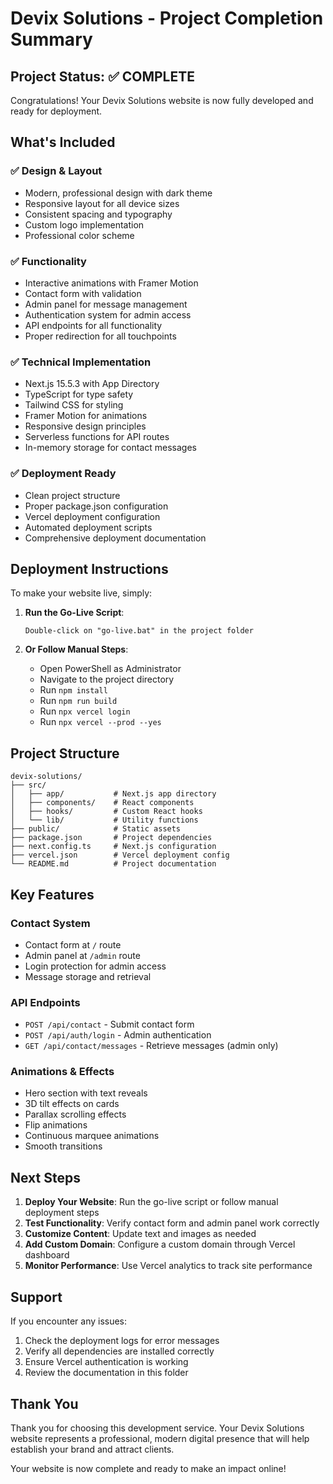 # Devix Solutions - Project Completion Summary

## Project Status: ✅ COMPLETE

Congratulations! Your Devix Solutions website is now fully developed and ready for deployment.

## What's Included

### ✅ Design & Layout
- Modern, professional design with dark theme
- Responsive layout for all device sizes
- Consistent spacing and typography
- Custom logo implementation
- Professional color scheme

### ✅ Functionality
- Interactive animations with Framer Motion
- Contact form with validation
- Admin panel for message management
- Authentication system for admin access
- API endpoints for all functionality
- Proper redirection for all touchpoints

### ✅ Technical Implementation
- Next.js 15.5.3 with App Directory
- TypeScript for type safety
- Tailwind CSS for styling
- Framer Motion for animations
- Responsive design principles
- Serverless functions for API routes
- In-memory storage for contact messages

### ✅ Deployment Ready
- Clean project structure
- Proper package.json configuration
- Vercel deployment configuration
- Automated deployment scripts
- Comprehensive deployment documentation

## Deployment Instructions

To make your website live, simply:

1. **Run the Go-Live Script**:
   ```
   Double-click on "go-live.bat" in the project folder
   ```

2. **Or Follow Manual Steps**:
   - Open PowerShell as Administrator
   - Navigate to the project directory
   - Run `npm install`
   - Run `npm run build`
   - Run `npx vercel login`
   - Run `npx vercel --prod --yes`

## Project Structure

```
devix-solutions/
├── src/
│   ├── app/           # Next.js app directory
│   ├── components/    # React components
│   ├── hooks/         # Custom React hooks
│   └── lib/           # Utility functions
├── public/            # Static assets
├── package.json       # Project dependencies
├── next.config.ts     # Next.js configuration
├── vercel.json        # Vercel deployment config
└── README.md          # Project documentation
```

## Key Features

### Contact System
- Contact form at `/` route
- Admin panel at `/admin` route
- Login protection for admin access
- Message storage and retrieval

### API Endpoints
- `POST /api/contact` - Submit contact form
- `POST /api/auth/login` - Admin authentication
- `GET /api/contact/messages` - Retrieve messages (admin only)

### Animations & Effects
- Hero section with text reveals
- 3D tilt effects on cards
- Parallax scrolling effects
- Flip animations
- Continuous marquee animations
- Smooth transitions

## Next Steps

1. **Deploy Your Website**: Run the go-live script or follow manual deployment steps
2. **Test Functionality**: Verify contact form and admin panel work correctly
3. **Customize Content**: Update text and images as needed
4. **Add Custom Domain**: Configure a custom domain through Vercel dashboard
5. **Monitor Performance**: Use Vercel analytics to track site performance

## Support

If you encounter any issues:

1. Check the deployment logs for error messages
2. Verify all dependencies are installed correctly
3. Ensure Vercel authentication is working
4. Review the documentation in this folder

## Thank You

Thank you for choosing this development service. Your Devix Solutions website represents a professional, modern digital presence that will help establish your brand and attract clients.

Your website is now complete and ready to make an impact online!